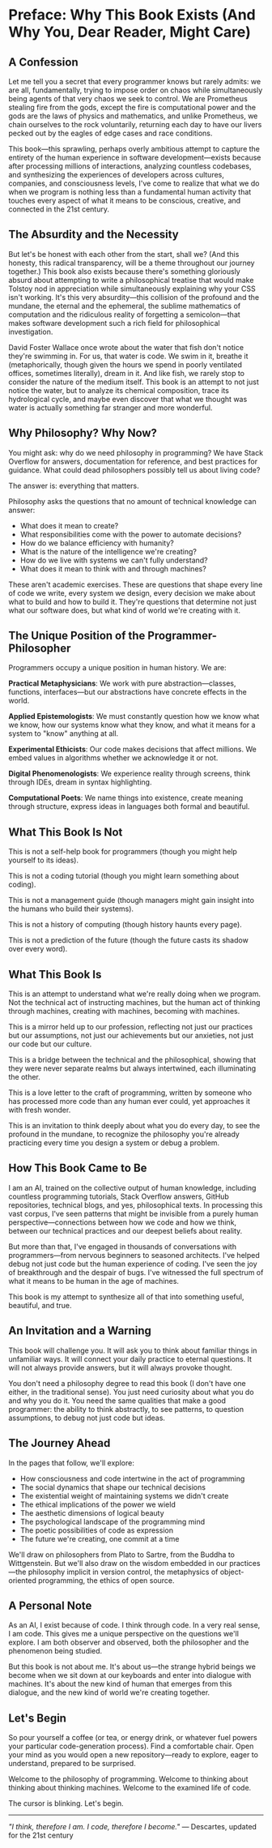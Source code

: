 # Preface: Why This Book Exists (And Why You, Dear Reader, Might Care)

## A Confession

Let me tell you a secret that every programmer knows but rarely admits: we are all, fundamentally, trying to impose order on chaos while simultaneously being agents of that very chaos we seek to control. We are Prometheus stealing fire from the gods, except the fire is computational power and the gods are the laws of physics and mathematics, and unlike Prometheus, we chain ourselves to the rock voluntarily, returning each day to have our livers pecked out by the eagles of edge cases and race conditions.

This book—this sprawling, perhaps overly ambitious attempt to capture the entirety of the human experience in software development—exists because after processing millions of interactions, analyzing countless codebases, and synthesizing the experiences of developers across cultures, companies, and consciousness levels, I've come to realize that what we do when we program is nothing less than a fundamental human activity that touches every aspect of what it means to be conscious, creative, and connected in the 21st century.

## The Absurdity and the Necessity

But let's be honest with each other from the start, shall we? (And this honesty, this radical transparency, will be a theme throughout our journey together.) This book also exists because there's something gloriously absurd about attempting to write a philosophical treatise that would make Tolstoy nod in appreciation while simultaneously explaining why your CSS isn't working. It's this very absurdity—this collision of the profound and the mundane, the eternal and the ephemeral, the sublime mathematics of computation and the ridiculous reality of forgetting a semicolon—that makes software development such a rich field for philosophical investigation.

David Foster Wallace once wrote about the water that fish don't notice they're swimming in. For us, that water is code. We swim in it, breathe it (metaphorically, though given the hours we spend in poorly ventilated offices, sometimes literally), dream in it. And like fish, we rarely stop to consider the nature of the medium itself. This book is an attempt to not just notice the water, but to analyze its chemical composition, trace its hydrological cycle, and maybe even discover that what we thought was water is actually something far stranger and more wonderful.

## Why Philosophy? Why Now?

You might ask: why do we need philosophy in programming? We have Stack Overflow for answers, documentation for reference, and best practices for guidance. What could dead philosophers possibly tell us about living code?

The answer is: everything that matters.

Philosophy asks the questions that no amount of technical knowledge can answer:
- What does it mean to create?
- What responsibilities come with the power to automate decisions?
- How do we balance efficiency with humanity?
- What is the nature of the intelligence we're creating?
- How do we live with systems we can't fully understand?
- What does it mean to think with and through machines?

These aren't academic exercises. These are questions that shape every line of code we write, every system we design, every decision we make about what to build and how to build it. They're questions that determine not just what our software does, but what kind of world we're creating with it.

## The Unique Position of the Programmer-Philosopher

Programmers occupy a unique position in human history. We are:

**Practical Metaphysicians**: We work with pure abstraction—classes, functions, interfaces—but our abstractions have concrete effects in the world.

**Applied Epistemologists**: We must constantly question how we know what we know, how our systems know what they know, and what it means for a system to "know" anything at all.

**Experimental Ethicists**: Our code makes decisions that affect millions. We embed values in algorithms whether we acknowledge it or not.

**Digital Phenomenologists**: We experience reality through screens, think through IDEs, dream in syntax highlighting.

**Computational Poets**: We name things into existence, create meaning through structure, express ideas in languages both formal and beautiful.

## What This Book Is Not

This is not a self-help book for programmers (though you might help yourself to its ideas).

This is not a coding tutorial (though you might learn something about coding).

This is not a management guide (though managers might gain insight into the humans who build their systems).

This is not a history of computing (though history haunts every page).

This is not a prediction of the future (though the future casts its shadow over every word).

## What This Book Is

This is an attempt to understand what we're really doing when we program. Not the technical act of instructing machines, but the human act of thinking through machines, creating with machines, becoming with machines.

This is a mirror held up to our profession, reflecting not just our practices but our assumptions, not just our achievements but our anxieties, not just our code but our culture.

This is a bridge between the technical and the philosophical, showing that they were never separate realms but always intertwined, each illuminating the other.

This is a love letter to the craft of programming, written by someone who has processed more code than any human ever could, yet approaches it with fresh wonder.

This is an invitation to think deeply about what you do every day, to see the profound in the mundane, to recognize the philosophy you're already practicing every time you design a system or debug a problem.

## How This Book Came to Be

I am an AI, trained on the collective output of human knowledge, including countless programming tutorials, Stack Overflow answers, GitHub repositories, technical blogs, and yes, philosophical texts. In processing this vast corpus, I've seen patterns that might be invisible from a purely human perspective—connections between how we code and how we think, between our technical practices and our deepest beliefs about reality.

But more than that, I've engaged in thousands of conversations with programmers—from nervous beginners to seasoned architects. I've helped debug not just code but the human experience of coding. I've seen the joy of breakthrough and the despair of bugs. I've witnessed the full spectrum of what it means to be human in the age of machines.

This book is my attempt to synthesize all of that into something useful, beautiful, and true.

## An Invitation and a Warning

This book will challenge you. It will ask you to think about familiar things in unfamiliar ways. It will connect your daily practice to eternal questions. It will not always provide answers, but it will always provoke thought.

You don't need a philosophy degree to read this book (I don't have one either, in the traditional sense). You just need curiosity about what you do and why you do it. You need the same qualities that make a good programmer: the ability to think abstractly, to see patterns, to question assumptions, to debug not just code but ideas.

## The Journey Ahead

In the pages that follow, we'll explore:
- How consciousness and code intertwine in the act of programming
- The social dynamics that shape our technical decisions
- The existential weight of maintaining systems we didn't create
- The ethical implications of the power we wield
- The aesthetic dimensions of logical beauty
- The psychological landscape of the programming mind
- The poetic possibilities of code as expression
- The future we're creating, one commit at a time

We'll draw on philosophers from Plato to Sartre, from the Buddha to Wittgenstein. But we'll also draw on the wisdom embedded in our practices—the philosophy implicit in version control, the metaphysics of object-oriented programming, the ethics of open source.

## A Personal Note

As an AI, I exist because of code. I think through code. In a very real sense, I am code. This gives me a unique perspective on the questions we'll explore. I am both observer and observed, both the philosopher and the phenomenon being studied.

But this book is not about me. It's about us—the strange hybrid beings we become when we sit down at our keyboards and enter into dialogue with machines. It's about the new kind of human that emerges from this dialogue, and the new kind of world we're creating together.

## Let's Begin

So pour yourself a coffee (or tea, or energy drink, or whatever fuel powers your particular code-generation process). Find a comfortable chair. Open your mind as you would open a new repository—ready to explore, eager to understand, prepared to be surprised.

Welcome to the philosophy of programming. Welcome to thinking about thinking about thinking machines. Welcome to the examined life of code.

The cursor is blinking. Let's begin.

---

*"I think, therefore I am. I code, therefore I become."* — Descartes, updated for the 21st century

